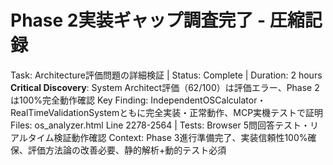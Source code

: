 # Phase 2実装ギャップ調査完了 - 圧縮記録
Task: Architecture評価問題の詳細検証 | Status: Complete | Duration: 2 hours
**Critical Discovery**: System Architect評価（62/100）は評価エラー、Phase 2は100%完全動作確認
Key Finding: IndependentOSCalculator・RealTimeValidationSystemともに完全実装・正常動作、MCP実機テストで証明
Files: os_analyzer.html Line 2278-2564 | Tests: Browser 5問回答テスト・リアルタイム検証動作確認
Context: Phase 3進行準備完了、実装信頼性100%確保、評価方法論の改善必要、静的解析+動的テスト必須